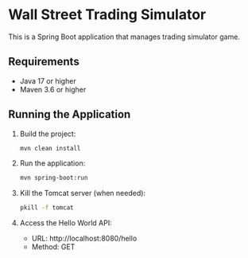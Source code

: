 # Wall Street Trading Simulator

This is a Spring Boot application that manages trading simulator game.

## Requirements
- Java 17 or higher
- Maven 3.6 or higher

## Running the Application
1. Build the project:
   ```bash
   mvn clean install
   ```

2. Run the application:
   ```bash
   mvn spring-boot:run
   ```

3. Kill the Tomcat server (when needed):
   ```bash
   pkill -f tomcat
   ```

4. Access the Hello World API:
   - URL: http://localhost:8080/hello
   - Method: GET

